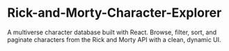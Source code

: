 # Rick-and-Morty-Character-Explorer
A multiverse character database built with React. Browse, filter, sort, and paginate characters from the Rick and Morty API with a clean, dynamic UI.
